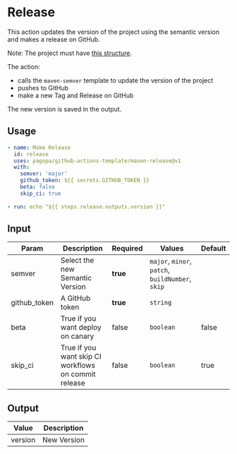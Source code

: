 # Release

This action updates the version of the project using the semantic version and makes a release on GitHub.

Note: The project must have [this structure](https://github.com/pagopa/template-java-spring-microservice).

The action:

- calls the `maven-semver` template to update the version of the project
- pushes to GitHub
- make a new Tag and Release on GitHub

The new version is saved in the output.

## Usage

``` yaml
- name: Make Release
  id: release
  uses: pagopa/github-actions-template/maven-release@v1
  with:
    semver: 'major'
    github_token: ${{ secrets.GITHUB_TOKEN }}
    beta: false
    skip_ci: true
      
- run: echo "${{ steps.release.outputs.version }}"
```

## Input

| Param        | Description                                          | Required | Values                                           | Default |
|--------------|------------------------------------------------------|----------|--------------------------------------------------|---------|
| semver       | Select the new Semantic Version                      | **true** | `major`, `minor`, `patch`, `buildNumber`, `skip` |         |
| github_token | A GitHub token                                       | **true** | `string`                                         |         |
| beta         | True if you want deploy on canary                    | false    | `boolean`                                        | false   |  
| skip_ci      | True if you want skip CI workflows on commit release | false    | `boolean`                                        | true    |  

## Output

| Value   | Description |
|---------|-------------|
| version | New Version |
